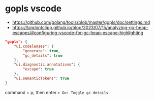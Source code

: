 # gopls vscode

- https://github.com/golang/tools/blob/master/gopls/doc/settings.md
- https://landontclipp.github.io/blog/2023/07/15/analyzing-go-heap-escapes/#configuring-vscode-for-gc-heap-escape-highlighting

```json
"gopls": {
	"ui.codelenses": {
		"generate": true,
		"gc_details": true
	},
	"ui.diagnostic.annotations": {
		"escape": true
	},
	"ui.semanticTokens": true
}
```

command + p, then enter `> Go: Toggle gc details`.
